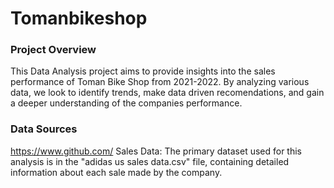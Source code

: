 # Tomanbikeshop
### Project Overview

This Data Analysis project aims to provide insights into the sales performance of Toman Bike Shop from 2021-2022. By analyzing various data, we look to identify trends, make data driven recomendations, and gain a deeper understanding of the companies performance.

### Data Sources
https://www.github.com/
Sales Data: The primary dataset used for this analysis is in the "adidas us sales data.csv" file, containing detailed information about each sale made by the company.
